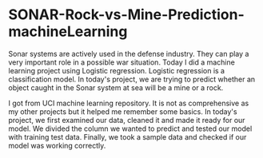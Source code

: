 # SONAR-Rock-vs-Mine-Prediction-machineLearning
Sonar systems are actively used in the defense industry. They can play a very important role in a possible war situation. Today I did a machine learning project using Logistic regression. Logistic regression is a classification model. In today's project, we are trying to predict whether an object caught in the Sonar system at sea will be a mine or a rock.

I got from UCI machine learning repository. It is not as comprehensive as my other projects but it helped me remember some basics. In today's project, we first examined our data, cleaned it and made it ready for our model. We divided the column we wanted to predict and tested our model with training test data. Finally, we took a sample data and checked if our model was working correctly.

